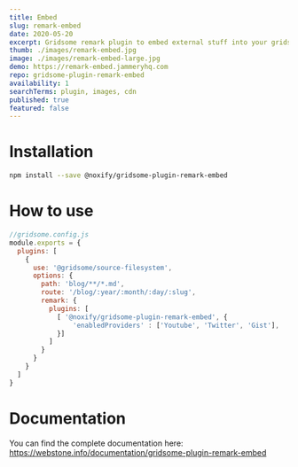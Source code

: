 ```yaml
---
title: Embed
slug: remark-embed
date: 2020-05-20
excerpt: Gridsome remark plugin to embed external stuff into your gridsome site.
thumb: ./images/remark-embed.jpg
image: ./images/remark-embed-large.jpg
demo: https://remark-embed.jammeryhq.com
repo: gridsome-plugin-remark-embed
availability: 1
searchTerms: plugin, images, cdn
published: true
featured: false
---
```

# Installation

```bash
npm install --save @noxify/gridsome-plugin-remark-embed
```

# How to use

```js
//gridsome.config.js
module.exports = {
  plugins: [
    {
      use: '@gridsome/source-filesystem',
      options: {
        path: 'blog/**/*.md',
        route: '/blog/:year/:month/:day/:slug',
        remark: {
          plugins: [
            [ '@noxify/gridsome-plugin-remark-embed', {
                'enabledProviders' : ['Youtube', 'Twitter', 'Gist'],
            }]
          ]
        }
      }
    }
  ]
}
```

# Documentation

You can find the complete documentation here: https://webstone.info/documentation/gridsome-plugin-remark-embed
